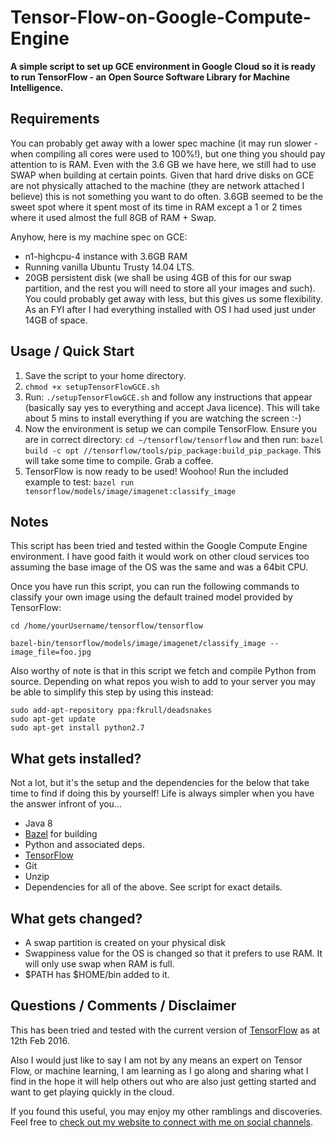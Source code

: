 # Tensor-Flow-on-Google-Compute-Engine

**A simple script to set up GCE environment in Google Cloud so it is ready to run TensorFlow - an Open Source Software Library for Machine Intelligence.**


## Requirements

You can probably get away with a lower spec machine (it may run slower - when compiling all cores were used to 100%!), but one thing you should pay attention to is RAM. Even with the 3.6 GB we have here, we still had to use SWAP when building at certain points. Given that hard drive disks on GCE are not physically attached to the machine (they are network attached I believe) this is not something you want to do often. 3.6GB seemed to be the sweet spot where it spent most of its time in RAM except a 1 or 2 times where it used almost the full 8GB of RAM + Swap. 

Anyhow, here is my machine spec on GCE:

* n1-highcpu-4 instance with 3.6GB RAM
* Running vanilla Ubuntu Trusty 14.04 LTS.
* 20GB persistent disk (we shall be using 4GB of this for our swap partition, and the rest you will need to store all your images and such). You could probably get away with less, but this gives us some flexibility. As an FYI after I had everything installed with OS I had used just under 14GB of space.


## Usage / Quick Start

1. Save the script to your home directory.
2. ```chmod +x setupTensorFlowGCE.sh ```
3. Run: ```./setupTensorFlowGCE.sh``` and follow any instructions that appear (basically say yes to everything and accept Java licence). This will take about 5 mins to install everything if you are watching the screen :-)
4. Now the environment is setup we can compile TensorFlow. Ensure you are in correct directory: ```cd ~/tensorflow/tensorflow``` and then run: ```bazel build -c opt //tensorflow/tools/pip_package:build_pip_package```. This will take some time to compile. Grab a coffee.
5. TensorFlow is now ready to be used! Woohoo! Run the included example to test: ```bazel run tensorflow/models/image/imagenet:classify_image```


## Notes
This script has been tried and tested within the Google Compute Engine environment. I have good faith it would work on other cloud services too assuming the base image of the OS was the same and was a 64bit CPU.

Once you have run this script, you can run the following commands to classify your own image using the default trained model provided by TensorFlow:

```shell
cd /home/yourUsername/tensorflow/tensorflow
```

```shell
bazel-bin/tensorflow/models/image/imagenet/classify_image --image_file=foo.jpg
```

Also worthy of note is that in this script we fetch and compile Python from source. Depending on what repos you wish to add to your server you may be able to simplify this step by using this instead:

```shell
sudo add-apt-repository ppa:fkrull/deadsnakes
sudo apt-get update
sudo apt-get install python2.7
```

## What gets installed?

Not a lot, but it's the setup and the dependencies for the below that take time to find if doing this by yourself! 
Life is always simpler when you have the answer infront of you...

* Java 8
* [Bazel](https://github.com/bazelbuild/bazel) for building
* Python and associated deps.
* [TensorFlow](https://github.com/tensorflow/tensorflow)
* Git
* Unzip
* Dependencies for all of the above. See script for exact details.


## What gets changed?

* A swap partition is created on your physical disk
* Swappiness value for the OS is changed so that it prefers to use RAM. It will only use swap when RAM is full.
* $PATH has $HOME/bin added to it.
 

## Questions / Comments / Disclaimer

This has been tried and tested with the current version of [TensorFlow](https://github.com/tensorflow/tensorflow) as at 12th Feb 2016.

Also I would just like to say I am not by any means an expert on Tensor Flow, or machine learning, I am learning as I go along and sharing what I find in the hope it will help others out who are also just getting started and want to get playing quickly in the cloud.

If you found this useful, you may enjoy my other ramblings and discoveries. Feel free to [check out my website to connect with me on social channels](http://www.jasonmayes.com).
